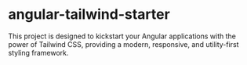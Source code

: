 # angular-tailwind-starter
This project is designed to kickstart your Angular applications with the power of Tailwind CSS, providing a modern, responsive, and utility-first styling framework.
